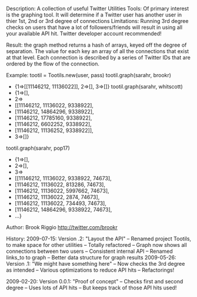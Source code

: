 Description:
A collection of useful Twitter Utilities
Tools:
Of primary interest is the graphing tool. It will determine if a 
Twitter user has another user in thier 1st, 2nd or 
3rd degree of connections
Limitations: 
Running 3rd degree checks on users that have a lot of followers/friends 
will result in using all your available API hit. Twitter developer 
account recommended!

Result: the graph method returns a hash of arrays, keyed off the degree of
separation. The value for each key an array of all the connections that exist
at that level. Each connection is described by a series of Twitter IDs
that are ordered by the flow of the connection.

Example: 
tootil = Tootils.new(user, pass)
tootil.graph(sarahr, brookr)
- {1=>[[11146212, 11136022]], 2=>[], 3=>[]}
tootil.graph(sarahr, whitscott)
- {1=>[],
-  2=>
-   [[11146212, 11136022, 9338922],
-    [11146212, 14864296, 9338922],
-    [11146212, 17785160, 9338922],
-    [11146212, 6602252, 9338922],
-    [11146212, 11136252, 9338922]],
-  3=>[]}

tootil.graph(sarahr, pop17)
- {1=>[],
-  2=>[],
-  3=>
-   [[11146212, 11136022, 9338922, 74673],
-    [11146212, 11136022, 813286, 74673],
-    [11146212, 11136022, 5997662, 74673],
-    [11146212, 11136022, 2874, 74673],
-    [11146212, 11136022, 734493, 74673],
-    [11146212, 14864296, 9338922, 74673],
-    ...}
   
Author: 
Brook Riggio
http://twitter.com/brookr

History:
2009-07-15: 
Version .2: "Layout the API"
 – Renamed project Tootils, to make space for other utilities
 – Totally refactored
 – Graph now shows all connections between two users
 – Consistent internal API
 – Renamed links_to to graph
 – Better data structure for graph results
2009-05-26: 
Version .1: "We might have something here"
 – Now checks the 3rd degree as intended
 – Various optimizations to reduce API hits
 – Refactorings!

2009-02-20:
Version 0.0.1: "Proof of concept"
 – Checks first and second degree
 – Uses lots of API hits
 – But keeps track of those API hits used!
